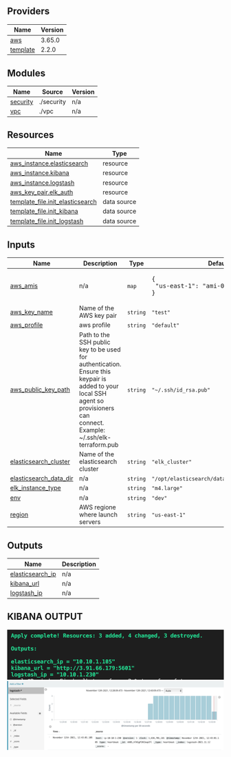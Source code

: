 ## Providers

| Name | Version |
|------|---------|
| <a name="provider_aws"></a> [aws](#provider\_aws) | 3.65.0 |
| <a name="provider_template"></a> [template](#provider\_template) | 2.2.0 |

## Modules

| Name | Source | Version |
|------|--------|---------|
| <a name="module_security"></a> [security](#module\_security) | ./security | n/a |
| <a name="module_vpc"></a> [vpc](#module\_vpc) | ./vpc | n/a |

## Resources

| Name | Type |
|------|------|
| [aws_instance.elasticsearch](https://registry.terraform.io/providers/hashicorp/aws/latest/docs/resources/instance) | resource |
| [aws_instance.kibana](https://registry.terraform.io/providers/hashicorp/aws/latest/docs/resources/instance) | resource |
| [aws_instance.logstash](https://registry.terraform.io/providers/hashicorp/aws/latest/docs/resources/instance) | resource |
| [aws_key_pair.elk_auth](https://registry.terraform.io/providers/hashicorp/aws/latest/docs/resources/key_pair) | resource |
| [template_file.init_elasticsearch](https://registry.terraform.io/providers/hashicorp/template/latest/docs/data-sources/file) | data source |
| [template_file.init_kibana](https://registry.terraform.io/providers/hashicorp/template/latest/docs/data-sources/file) | data source |
| [template_file.init_logstash](https://registry.terraform.io/providers/hashicorp/template/latest/docs/data-sources/file) | data source |

## Inputs

| Name | Description | Type | Default | Required |
|------|-------------|------|---------|:--------:|
| <a name="input_aws_amis"></a> [aws\_amis](#input\_aws\_amis) | n/a | `map` | <pre>{<br>  "us-east-1": "ami-083654bd07b5da81d"<br>}</pre> | no |
| <a name="input_aws_key_name"></a> [aws\_key\_name](#input\_aws\_key\_name) | Name of the AWS key pair | `string` | `"test"` | no |
| <a name="input_aws_profile"></a> [aws\_profile](#input\_aws\_profile) | aws profile | `string` | `"default"` | no |
| <a name="input_aws_public_key_path"></a> [aws\_public\_key\_path](#input\_aws\_public\_key\_path) | Path to the SSH public key to be used for authentication.<br>Ensure this keypair is added to your local SSH agent so provisioners can<br>connect.<br>Example: ~/.ssh/elk-terraform.pub | `string` | `"~/.ssh/id_rsa.pub"` | no |
| <a name="input_elasticsearch_cluster"></a> [elasticsearch\_cluster](#input\_elasticsearch\_cluster) | Name of the elasticsearch cluster | `string` | `"elk_cluster"` | no |
| <a name="input_elasticsearch_data_dir"></a> [elasticsearch\_data\_dir](#input\_elasticsearch\_data\_dir) | n/a | `string` | `"/opt/elasticsearch/data"` | no |
| <a name="input_elk_instance_type"></a> [elk\_instance\_type](#input\_elk\_instance\_type) | n/a | `string` | `"m4.large"` | no |
| <a name="input_env"></a> [env](#input\_env) | n/a | `string` | `"dev"` | no |
| <a name="input_region"></a> [region](#input\_region) | AWS regione where launch servers | `string` | `"us-east-1"` | no |

## Outputs

| Name | Description |
|------|-------------|
| <a name="output_elasticsearch_ip"></a> [elasticsearch\_ip](#output\_elasticsearch\_ip) | n/a |
| <a name="output_kibana_url"></a> [kibana\_url](#output\_kibana\_url) | n/a |
| <a name="output_logstash_ip"></a> [logstash\_ip](#output\_logstash\_ip) | n/a |

## KIBANA OUTPUT
![alt text](docs/output.png)
![alt text](docs/kibana.png)
